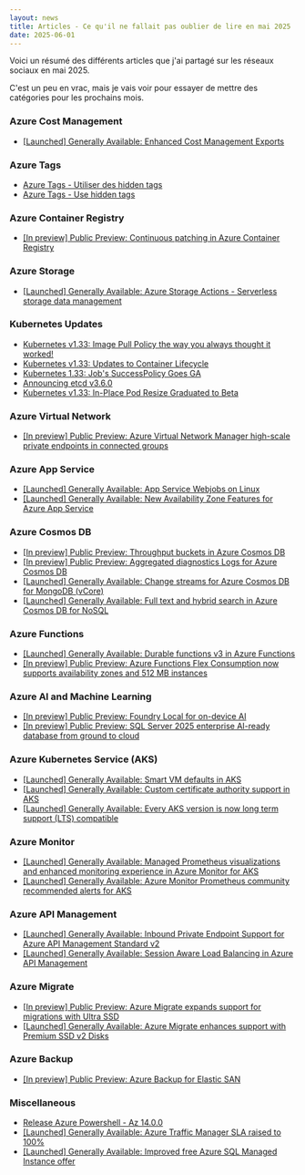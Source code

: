 ```yaml
---
layout: news
title: Articles - Ce qu'il ne fallait pas oublier de lire en mai 2025
date: 2025-06-01
---
```


Voici un résumé des différents articles que j'ai partagé sur les réseaux sociaux en mai 2025.

C'est un peu en vrac, mais je vais voir pour essayer de mettre des catégories pour les prochains mois.

### Azure Cost Management

- [[Launched] Generally Available: Enhanced Cost Management Exports](https://azure.microsoft.com/updates?id=491498?WT.mc_id=AZ-MVP-4039694)

### Azure Tags

- [Azure Tags - Utiliser des hidden tags](https://woivre.fr/blog/2025/05/azure-tags-utiliser-des-hidden-tags)
- [Azure Tags - Use hidden tags](https://woivre.com/blog/2025/05/azure-tags-use-hidden-tags)

### Azure Container Registry

- [[In preview] Public Preview: Continuous patching in Azure Container Registry](https://azure.microsoft.com/updates?id=490075?WT.mc_id=AZ-MVP-4039694)

### Azure Storage

- [[Launched] Generally Available: Azure Storage Actions - Serverless storage data management](https://azure.microsoft.com/updates?id=492294?WT.mc_id=AZ-MVP-4039694)

### Kubernetes Updates

- [Kubernetes v1.33: Image Pull Policy the way you always thought it worked!](https://kubernetes.io/blog/2025/05/12/kubernetes-v1-33-ensure-secret-pulled-images-alpha/)
- [Kubernetes v1.33: Updates to Container Lifecycle](https://kubernetes.io/blog/2025/05/14/kubernetes-v1-33-updates-to-container-lifecycle/)
- [Kubernetes 1.33: Job's SuccessPolicy Goes GA](https://kubernetes.io/blog/2025/05/15/kubernetes-1-33-jobs-success-policy-goes-ga/)
- [Announcing etcd v3.6.0](https://kubernetes.io/blog/2025/05/15/announcing-etcd-3.6/)
- [Kubernetes v1.33: In-Place Pod Resize Graduated to Beta](https://kubernetes.io/blog/2025/05/16/kubernetes-v1-33-in-place-pod-resize-beta/)

### Azure Virtual Network

- [[In preview] Public Preview: Azure Virtual Network Manager high-scale private endpoints in connected groups](https://azure.microsoft.com/updates?id=493954?WT.mc_id=AZ-MVP-4039694)

### Azure App Service

- [[Launched] Generally Available: App Service Webjobs on Linux](https://azure.microsoft.com/updates?id=492316?WT.mc_id=AZ-MVP-4039694)
- [[Launched] Generally Available: New Availability Zone Features for Azure App Service](https://azure.microsoft.com/updates?id=493477?WT.mc_id=AZ-MVP-4039694)

### Azure Cosmos DB

- [[In preview] Public Preview: Throughput buckets in Azure Cosmos DB](https://azure.microsoft.com/updates?id=490606?WT.mc_id=AZ-MVP-4039694)
- [[In preview] Public Preview: Aggregated diagnostics Logs for Azure Cosmos DB](https://azure.microsoft.com/updates?id=491175?WT.mc_id=AZ-MVP-4039694)
- [[Launched] Generally Available: Change streams for Azure Cosmos DB for MongoDB (vCore)](https://azure.microsoft.com/updates?id=467490?WT.mc_id=AZ-MVP-4039694)
- [[Launched] Generally Available: Full text and hybrid search in Azure Cosmos DB for NoSQL](https://azure.microsoft.com/updates?id=467425?WT.mc_id=AZ-MVP-4039694)

### Azure Functions

- [[Launched] Generally Available: Durable functions v3 in Azure Functions](https://azure.microsoft.com/updates?id=492071?WT.mc_id=AZ-MVP-4039694)
- [[In preview] Public Preview: Azure Functions Flex Consumption now supports availability zones and 512 MB instances](https://azure.microsoft.com/updates?id=492042?WT.mc_id=AZ-MVP-4039694)

### Azure AI and Machine Learning

- [[In preview] Public Preview: Foundry Local for on-device AI](https://azure.microsoft.com/updates?id=494248?WT.mc_id=AZ-MVP-4039694)
- [[In preview] Public Preview: SQL Server 2025 enterprise AI-ready database from ground to cloud](https://azure.microsoft.com/updates?id=491478?WT.mc_id=AZ-MVP-4039694)

### Azure Kubernetes Service (AKS)

- [[Launched] Generally Available: Smart VM defaults in AKS](https://azure.microsoft.com/updates?id=491923?WT.mc_id=AZ-MVP-4039694)
- [[Launched] Generally Available: Custom certificate authority support in AKS](https://azure.microsoft.com/updates?id=491885?WT.mc_id=AZ-MVP-4039694)
- [[Launched] Generally Available: Every AKS version is now long term support (LTS) compatible](https://azure.microsoft.com/updates?id=492579?WT.mc_id=AZ-MVP-4039694)

### Azure Monitor

- [[Launched] Generally Available: Managed Prometheus visualizations and enhanced monitoring experience in Azure Monitor for AKS](https://azure.microsoft.com/updates?id=492195?WT.mc_id=AZ-MVP-4039694)
- [[Launched] Generally Available: Azure Monitor Prometheus community recommended alerts for AKS](https://azure.microsoft.com/updates?id=492185?WT.mc_id=AZ-MVP-4039694)

### Azure API Management

- [[Launched] Generally Available: Inbound Private Endpoint Support for Azure API Management Standard v2](https://azure.microsoft.com/updates?id=492607?WT.mc_id=AZ-MVP-4039694)
- [[Launched] Generally Available: Session Aware Load Balancing in Azure API Management](https://azure.microsoft.com/updates?id=491975?WT.mc_id=AZ-MVP-4039694)

### Azure Migrate

- [[In preview] Public Preview: Azure Migrate expands support for migrations with Ultra SSD](https://azure.microsoft.com/updates?id=495312?WT.mc_id=AZ-MVP-4039694)
- [[Launched] Generally Available: Azure Migrate enhances support with Premium SSD v2 Disks](https://azure.microsoft.com/updates?id=495302?WT.mc_id=AZ-MVP-4039694)

### Azure Backup

- [[In preview] Public Preview: Azure Backup for Elastic SAN](https://azure.microsoft.com/updates?id=494438?WT.mc_id=AZ-MVP-4039694)

### Miscellaneous

- [Release Azure Powershell - Az 14.0.0](https://github.com/Azure/azure-powershell/releases/tag/v14.0.0-May2025)
- [[Launched] Generally Available: Azure Traffic Manager SLA raised to 100%](https://azure.microsoft.com/updates?id=493002?WT.mc_id=AZ-MVP-4039694)
- [[Launched] Generally Available: Improved free Azure SQL Managed Instance offer](https://azure.microsoft.com/updates?id=491277?WT.mc_id=AZ-MVP-4039694)
